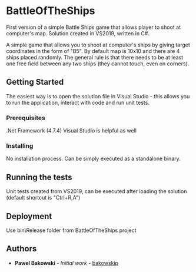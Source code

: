 # BattleOfTheShips

First version of a simple Battle Ships game that allows player to shoot at computer's map.
Solution created in VS2019, written in C#.

A simple game that allows you to shoot at computer's ships by giving target coordinates in the form of "B5". By default map is 10x10 and there are 4 ships placed randomly. The general rule is that there needs to be at least one free field between any two ships (they cannot touch, even on corners).

## Getting Started

The easiest way is to open the solution file in Visual Studio - this allows you to run the application, interact with code and run unit tests.

### Prerequisites

.Net Framework (4.7.4)
Visual Studio is helpful as well

### Installing

No installation process. Can be simply executed as a standalone binary.

## Running the tests

Unit tests created from VS2019, can be executed after loading the solution (default shortcut is "Ctrl+R,A")

## Deployment

Use bin\Release folder from BattleOfTheShips project


## Authors

* **Pawel Bakowski** - *Initial work* - [bakowskip](https://github.com/bakowskip)

